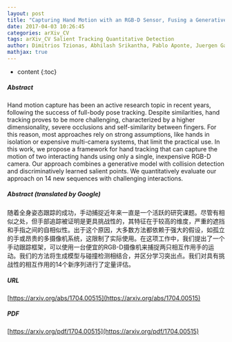 ```yaml
---
layout: post
title: "Capturing Hand Motion with an RGB-D Sensor, Fusing a Generative Model with Salient Points"
date: 2017-04-03 10:26:45
categories: arXiv_CV
tags: arXiv_CV Salient Tracking Quantitative Detection
author: Dimitrios Tzionas, Abhilash Srikantha, Pablo Aponte, Juergen Gall
mathjax: true
---
```


* content
{:toc}

##### Abstract
Hand motion capture has been an active research topic in recent years, following the success of full-body pose tracking. Despite similarities, hand tracking proves to be more challenging, characterized by a higher dimensionality, severe occlusions and self-similarity between fingers. For this reason, most approaches rely on strong assumptions, like hands in isolation or expensive multi-camera systems, that limit the practical use. In this work, we propose a framework for hand tracking that can capture the motion of two interacting hands using only a single, inexpensive RGB-D camera. Our approach combines a generative model with collision detection and discriminatively learned salient points. We quantitatively evaluate our approach on 14 new sequences with challenging interactions.

##### Abstract (translated by Google)
随着全身姿态跟踪的成功，手动捕捉近年来一直是一个活跃的研究课题。尽管有相似之处，但手部追踪被证明是更具挑战性的，其特征在于较高的维度，严重的遮挡和手指之间的自相似性。出于这个原因，大多数方法都依赖于强大的假设，如孤立的手或昂贵的多摄像机系统，这限制了实际使用。在这项工作中，我们提出了一个手动跟踪框架，可以使用一台便宜的RGB-D摄像机来捕捉两只相互作用手的运动。我们的方法将生成模型与碰撞检测相结合，并区分学习突出点。我们对具有挑战性的相互作用的14个新序列进行了定量评估。

##### URL
[https://arxiv.org/abs/1704.00515](https://arxiv.org/abs/1704.00515)

##### PDF
[https://arxiv.org/pdf/1704.00515](https://arxiv.org/pdf/1704.00515)

